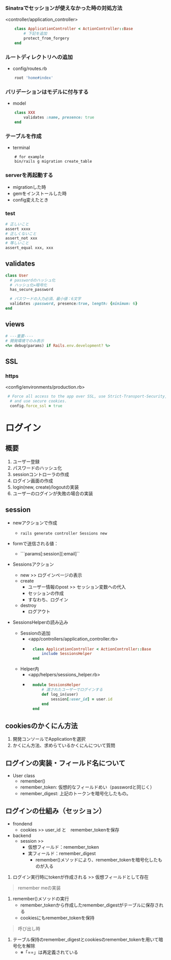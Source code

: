 ### Sinatraでセッションが使えなかった時の対処方法
<controller/application_controller>
```Ruby
    class ApplicationController < ActionController::Base
        # 下記を追加
        protect_from_forgery
    end
```

### ルートディレクトリへの追加
- config/routes.rb
```Ruby
    root 'home#index'
```

### バリデーションはモデルに付与する 
- model
```Ruby
    class XXX
        validates :name, presence: true
    end

```
### テーブルを作成
- terminal
```
    # for example
    bin/rails g migration create_table
```

### serverを再起動する
- migrationした時
- gemをインストールした時
- config変えたとき


### test

```Ruby
# 正しいこと
assert xxxx
# 正しくないこと
assert_not xxx
# 等しいこと
assert_equal xxx, xxx
```


## validates

```Ruby
class User
  # passwordのハッシュ化
  # ハッシュ化=暗号化
  has_secure_password

  # パスワードの入力必須、最小値：6文字
  validates :password, presence:true, length: {minimum: 6}
end
```

## views

```Ruby
# ---重要----
# 開発環境でのみ表示
<%= debug(params) if Rails.env.development? %>
```

## SSL
### https

<config/environments/production.rb>
```Ruby
 # Force all access to the app over SSL, use Strict-Transport-Security,
  # and use secure cookies.
  config.force_ssl = true
```

# ログイン
## 概要
1. ユーザー登録
1. パスワードのハッシュ化
1. sessionコントローラの作成
1. ログイン画面の作成
1. login(new, create)/logoutの実装
1. ユーザーのログインが失敗の場合の実装


## session
- newアクションで作成
    - ```rails generate controller Sessions new```
- formで送信される値：
    - ```params[:session][:email]``
- Sessionsアクション
    - new >> ログインページの表示
    - create
        - ユーザー情報のpost >> セッション変数への代入
        - セッションの作成
        - すなわち、ログイン
    - destroy
        - ログアウト

- SessionsHelperの読み込み
    - Sessionの追加
        - <app/controllers/application_controller.rb>
        - ```Ruby
            class ApplicationController < ActionController::Base
                include SessionsHelper
            end
            ```
    - Helper内
        - <app/helpers/sessions_helper.rb>
        - ```Ruby
            module SessionsHelper            
                # 渡されたユーザーでログインする
                def log_in(user)
                    session[:user_id] = user.id
                end
            end
            ```
## cookiesのかくにん方法
1. 開発コンソールでApplicationを選択
1. かくにん方法、求めらているかくにんについて質問

## ログインの実装・フィールド名について
- User class
    - remember()
    - remember_token: 仮想的なフィールドめい（passwordと同じく）
    - remember_digest: 上記のトークンを暗号化したもの。

## ログインの仕組み（セッション）

- frondend
    - cookies >> user_id と　remember_tokenを保存
- backend
    - session >> 
        - 仮想フィールド：remember_token
        - 実フィールド：remember_digest
            - remember()メソッドにより、remember_tokenを暗号化したものが入る
1. ログイン実行時にtokenが作成される >> 仮想フィールドとして存在
> remember meの実装
1. remember()メソッドの実行
    - remember_tokenから作成したremember_digestがテーブルに保存される
    - cookiesにもremember_tokenを保持
> 呼び出し時
1. テーブル保持のremember_digestとcookiesのremember_tokenを用いて暗号化を解除
    - ※「==」は再定義されている
